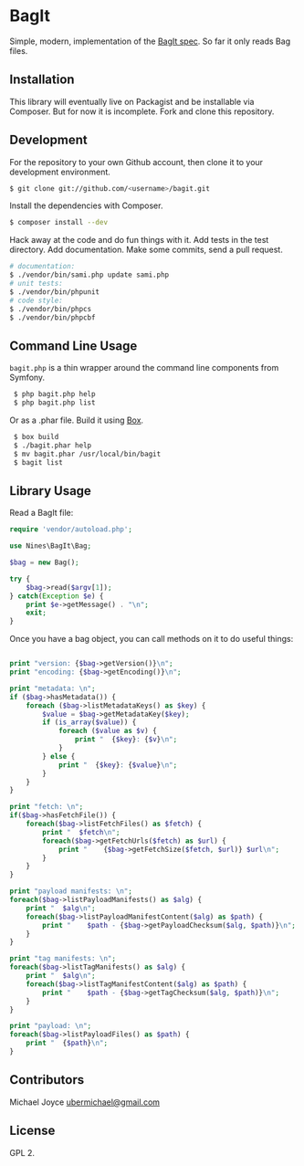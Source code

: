 # BagIt

Simple, modern, implementation of the [BagIt spec](https://github.com/jkunze/bagitspec). So 
far it only reads Bag files.

## Installation

This library will eventually live on Packagist and be installable via Composer.
But for now it is incomplete. Fork and clone this repository.

## Development

For the repository to your own Github account, then clone it to your development
environment.

```sh
$ git clone git://github.com/<username>/bagit.git
```

Install the dependencies with Composer.

```sh
$ composer install --dev
```

Hack away at the code and do fun things with it. Add tests in the test 
directory. Add documentation. Make some commits, send a pull request.

```sh
# documentation:
$ ./vendor/bin/sami.php update sami.php
# unit tests:
$ ./vendor/bin/phpunit
# code style:
$ ./vendor/bin/phpcs
$ ./vendor/bin/phpcbf
```

## Command Line Usage

`bagit.php` is a thin wrapper around the command line components from Symfony.

```bash
 $ php bagit.php help
 $ php bagit.php list
```

Or as a .phar file. Build it using [Box](https://github.com/box-project/box2).

```bash
 $ box build
 $ ./bagit.phar help
 $ mv bagit.phar /usr/local/bin/bagit
 $ bagit list
```

## Library Usage

Read a BagIt file:

```php
require 'vendor/autoload.php';

use Nines\BagIt\Bag;

$bag = new Bag();

try {
	$bag->read($argv[1]);
} catch(Exception $e) {
	print $e->getMessage() . "\n";
	exit;
}
```

Once you have a bag object, you can call methods on it to do useful things:

```php

print "version: {$bag->getVersion()}\n";
print "encoding: {$bag->getEncoding()}\n";

print "metadata: \n";
if ($bag->hasMetadata()) {
	foreach ($bag->listMetadataKeys() as $key) {
		$value = $bag->getMetadataKey($key);
		if (is_array($value)) {
			foreach ($value as $v) {
				print "  {$key}: {$v}\n";
			}
		} else {
			print "  {$key}: {$value}\n";
		}
	}
}

print "fetch: \n";
if($bag->hasFetchFile()) {
	foreach($bag->listFetchFiles() as $fetch) {
		print "  $fetch\n";
		foreach($bag->getFetchUrls($fetch) as $url) {
			print "    {$bag->getFetchSize($fetch, $url)} $url\n";
		}
	}
}

print "payload manifests: \n";
foreach($bag->listPayloadManifests() as $alg) {
	print "  $alg\n";
	foreach($bag->listPayloadManifestContent($alg) as $path) {
		print "    $path - {$bag->getPayloadChecksum($alg, $path)}\n";
	}
}

print "tag manifests: \n";
foreach($bag->listTagManifests() as $alg) {
	print "  $alg\n";
	foreach($bag->listTagManifestContent($alg) as $path) {
		print "    $path - {$bag->getTagChecksum($alg, $path)}\n";
	}
}

print "payload: \n";
foreach($bag->listPayloadFiles() as $path) {
	print "  {$path}\n";
}
```

## Contributors

Michael Joyce <ubermichael@gmail.com>

## License

GPL 2.